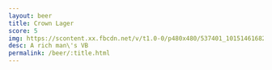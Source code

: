 ```yaml
---
layout: beer
title: Crown Lager
score: 5
img: https://scontent.xx.fbcdn.net/v/t1.0-0/p480x480/537401_10151461682783745_431486220_n.jpg?oh=686f036cd012ae65244bfc67bfaaf2cd&oe=587D52F6
desc: A rich man\'s VB
permalink: /beer/:title.html
---
```

